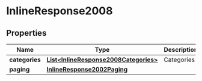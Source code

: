 
# InlineResponse2008

## Properties
Name | Type | Description | Notes
------------ | ------------- | ------------- | -------------
**categories** | [**List&lt;InlineResponse2008Categories&gt;**](InlineResponse2008Categories.md) | Categories | 
**paging** | [**InlineResponse2002Paging**](InlineResponse2002Paging.md) |  |  [optional]



